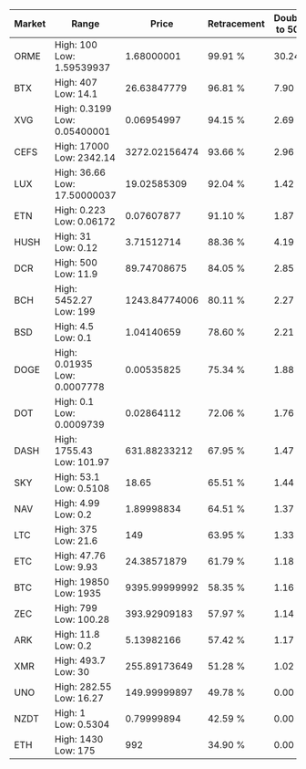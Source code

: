 | Market | Range | Price| Retracement | Doubles to 50% |
| --- | --- | --- | --- | --- |
| ORME | High: 100<br />Low: 1.59539937 | 1.68000001 | 99.91 % | 30.24 |
| BTX | High: 407<br />Low: 14.1 | 26.63847779 | 96.81 % | 7.90 |
| XVG | High: 0.3199<br />Low: 0.05400001 | 0.06954997 | 94.15 % | 2.69 |
| CEFS | High: 17000<br />Low: 2342.14 | 3272.02156474 | 93.66 % | 2.96 |
| LUX | High: 36.66<br />Low: 17.50000037 | 19.02585309 | 92.04 % | 1.42 |
| ETN | High: 0.223<br />Low: 0.06172 | 0.07607877 | 91.10 % | 1.87 |
| HUSH | High: 31<br />Low: 0.12 | 3.71512714 | 88.36 % | 4.19 |
| DCR | High: 500<br />Low: 11.9 | 89.74708675 | 84.05 % | 2.85 |
| BCH | High: 5452.27<br />Low: 199 | 1243.84774006 | 80.11 % | 2.27 |
| BSD | High: 4.5<br />Low: 0.1 | 1.04140659 | 78.60 % | 2.21 |
| DOGE | High: 0.01935<br />Low: 0.0007778 | 0.00535825 | 75.34 % | 1.88 |
| DOT | High: 0.1<br />Low: 0.0009739 | 0.02864112 | 72.06 % | 1.76 |
| DASH | High: 1755.43<br />Low: 101.97 | 631.88233212 | 67.95 % | 1.47 |
| SKY | High: 53.1<br />Low: 0.5108 | 18.65 | 65.51 % | 1.44 |
| NAV | High: 4.99<br />Low: 0.2 | 1.89998834 | 64.51 % | 1.37 |
| LTC | High: 375<br />Low: 21.6 | 149 | 63.95 % | 1.33 |
| ETC | High: 47.76<br />Low: 9.93 | 24.38571879 | 61.79 % | 1.18 |
| BTC | High: 19850<br />Low: 1935 | 9395.99999992 | 58.35 % | 1.16 |
| ZEC | High: 799<br />Low: 100.28 | 393.92909183 | 57.97 % | 1.14 |
| ARK | High: 11.8<br />Low: 0.2 | 5.13982166 | 57.42 % | 1.17 |
| XMR | High: 493.7<br />Low: 30 | 255.89173649 | 51.28 % | 1.02 |
| UNO | High: 282.55<br />Low: 16.27 | 149.99999897 | 49.78 % | 0.00 |
| NZDT | High: 1<br />Low: 0.5304 | 0.79999894 | 42.59 % | 0.00 |
| ETH | High: 1430<br />Low: 175 | 992 | 34.90 % | 0.00 |

